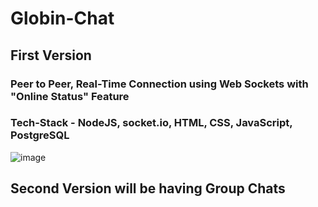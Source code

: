 # Globin-Chat
## First Version
### Peer to Peer, Real-Time Connection using Web Sockets with "Online Status" Feature
### Tech-Stack - NodeJS, socket.io, HTML, CSS, JavaScript, PostgreSQL

![image](https://github.com/Sahil2315/Globin-Chat/assets/97694039/bed76c22-8900-4648-897f-61b15e6cd7a9)




## Second Version will be having Group Chats
